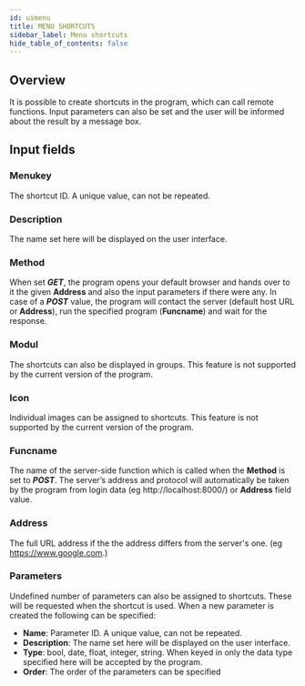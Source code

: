 ```yaml
---
id: uimenu
title: MENU SHORTCUTS
sidebar_label: Menu shortcuts
hide_table_of_contents: false
---
```


## Overview

It is possible to create shortcuts in the program, which can call remote functions. Input parameters can also be set and the user will be informed about the result by a message box.

## Input fields

### Menukey
The shortcut ID. A unique value, can not be repeated.

### Description
The name set here will be displayed on the user interface.

### Method
When set ***GET***, the program opens your default browser and hands over to it the given **Address** and also the input parameters if there were any. In case of a ***POST*** value, the program will contact the server (default host URL or **Address**), run the specified program (**Funcname**) and wait for the response.

### Modul
The shortcuts can also be displayed in groups. This feature is not supported by the current version of the program.

### Icon
Individual images can be assigned to shortcuts. This feature is not supported by the current version of the program.

### Funcname
The name of the server-side function which is called when the **Method** is set to ***POST***. The server’s address and protocol will automatically be taken by the program from login data (eg http://localhost:8000/) 
or **Address** field value.

### Address
The full URL address if the the address differs from the server's one. (eg https://www.google.com.)

### Parameters
Undefined number of parameters can also be assigned to shortcuts. These will be requested when the shortcut is used. When a new parameter is created the following can be specified:
- **Name**: Parameter ID. A unique value, can not be repeated.
- **Description**: The name set here will be displayed on the user interface.
- **Type**: bool, date, float, integer, string. When keyed in only the data type specified here will be accepted by the program.
- **Order**: The order of the parameters can be specified
